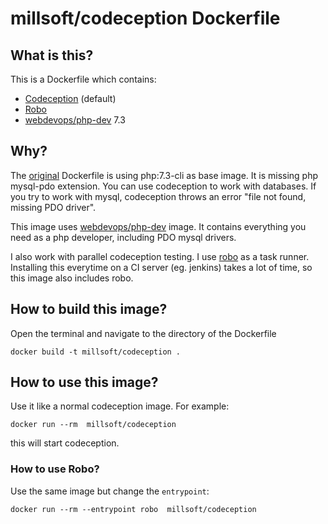 # millsoft/codeception Dockerfile

## What is this?

This is a Dockerfile which contains:
- [Codeception](https://codeception.com/) (default)
- [Robo](https://robo.li/)
- [webdevops/php-dev](https://dockerfile.readthedocs.io/en/latest/content/DockerImages/dockerfiles/php-dev.html) 7.3

## Why?
The [original](https://github.com/Codeception/Codeception) Dockerfile is using php:7.3-cli as base image. It is missing php mysql-pdo extension. You can use codeception to work with databases. If you try to work with mysql, codeception throws an error "file not found, missing PDO driver".

This image uses [webdevops/php-dev](https://dockerfile.readthedocs.io/en/latest/content/DockerImages/dockerfiles/php-dev.html) image. It contains everything you need as a php developer, including PDO mysql drivers.

I also work with parallel codeception testing. I use [robo](https://robo.li/) as a task runner. Installing this everytime on a CI server (eg. jenkins) takes a lot of time, so this image also includes robo.

## How to build this image?
Open the terminal and navigate to the directory of the Dockerfile

```
docker build -t millsoft/codeception .
```

## How to use this image?
Use it like a normal codeception image. For example:

```
docker run --rm  millsoft/codeception
```

this will start codeception.

### How to use Robo?
Use the same image but change the `entrypoint`:

```
docker run --rm --entrypoint robo  millsoft/codeception
```
